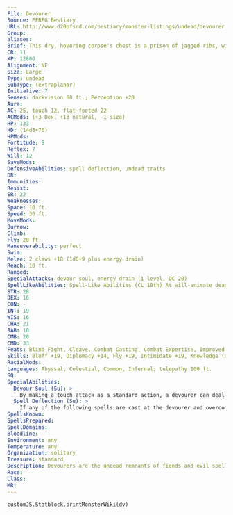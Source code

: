 ```yaml
---
File: Devourer
Source: PFRPG Bestiary
URL: http://www.d20pfsrd.com/bestiary/monster-listings/undead/devourer
Group: 
aliases: 
Brief: This dry, hovering corpse's chest is a prison of jagged ribs, within which is trapped a small tormented ghostly form.
CR: 11
XP: 12800
Alignment: NE
Size: Large
Type: undead
SubType: (extraplanar)
Initiative: 7
Senses: darkvision 60 ft.; Perception +20
Aura: 
AC: 25, touch 12, flat-footed 22
ACMods: (+3 Dex, +13 natural, -1 size)
HP: 133
HD: (14d8+70)
HPMods: 
Fortitude: 9
Reflex: 7
Will: 12
SaveMods: 
DefensiveAbilities: spell deflection, undead traits
DR: 
Immunities: 
Resist: 
SR: 22
Weaknesses: 
Space: 10 ft.
Speed: 30 ft.
MoveMods: 
Burrow: 
Climb: 
Fly: 20 ft.
Maneuverability: perfect
Swim: 
Melee: 2 claws +18 (1d8+9 plus energy drain)
Reach: 10 ft.
Ranged: 
SpecialAttacks: devour soul, energy drain (1 level, DC 20)
SpellLikeAbilities: Spell-Like Abilities (CL 18th) At will-animate dead, bestow curse (DC 19), confusion (DC 19), control undead (DC 22), death knell (DC 17), ghoul touch (DC 17), inflict serious wounds (DC 18), lesser planar ally, ray of enfeeblement, spectral hand, suggestion (DC 18), true seeing, vampiric touch (DC 18)
STR: 28
DEX: 16
CON: -
INT: 19
WIS: 16
CHA: 21
BAB: 10
CMB: 20
CMD: 33
Feats: Blind-Fight, Cleave, Combat Casting, Combat Expertise, Improved Initiative, Improved Sunder, Power Attack
Skills: Bluff +19, Diplomacy +14, Fly +19, Intimidate +19, Knowledge (arcana) +21, Knowledge (planes) +18, Perception +20, Sense Motive +17, Spellcraft +21, Stealth +6
RacialMods: 
Languages: Abyssal, Celestial, Common, Infernal; telepathy 100 ft.
SQ: 
SpecialAbilities:
  Devour Soul (Su): >
    By making a touch attack as a standard action, a devourer can deal 12d6+18 points of damage as if using a slay living spell. A DC 22 Fortitude save reduces this damage to 3d6+18. The soul of a creature slain by this attack becomes trapped within the devourer's chest. The creature cannot be brought back to life until the devourer's destruction (or a spell deflection-see below) releases its soul. A devourer can hold only one soul at a time. The trapped essence provides a devourer with 5 essence points for each Hit Die possessed by the soul. A devourer must expend essence points when it uses a spell-like ability equal to the spell's level (for sake of ease, spell levels for its spell-like abilities are included in its stats to the left in superscript). At the start of an encounter, a devourer generally has 3d4+3 essence points available. The trapped essence gains one permanent negative level for every 5 points of essence drained-these negative levels remain if the creature is brought back to life (but they do not stack with any negative levels imparted by being brought back to life). A soul that is completely consumed may only be restored to life by a miracle or wish. The save DC is Charisma-based.
  Spell Deflection (Su): >
    If any of the following spells are cast at the devourer and overcome its spell resistance, they instead affect a devoured soul: banishment, chaos hammer, confusion, crushing despair, detect thoughts, dispel evil, dominate person, fear, geas/quest, holy word, hypnotism, imprisonment, magic jar, maze, suggestion, trap the soul, or any form of charm or compulsion. While none of these effects harms the soul, the caster makes a DC 25 caster level check when a spell is deflected-success indicates that the trapped soul is released from its prison and the creature whose body it belonged to can now be restored to life as normal.
SpellsKnown: 
SpellsPrepared: 
SpellDomains: 
Bloodline: 
Environment: any
Temperature: any
Organization: solitary
Treasure: standard
Description: Devourers are the undead remnants of fiends and evil spellcasters who became lost beyond the farthest reaches of the multiverse. Returning with warped bodies, alien sentience, and a hunger for life, devourers threaten all souls with a terrifying, tormented annihilation. These withered corpses stand 10 feet tall but weigh a mere 200 pounds.
Race: 
Class: 
MR: 
---
```

```dataviewjs
customJS.Statblock.printMonsterWiki(dv)
```
